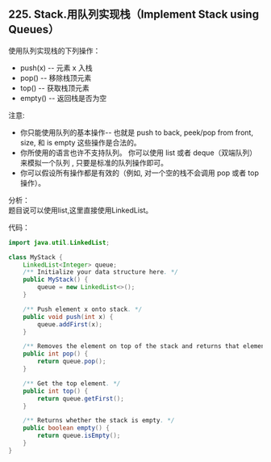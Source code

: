 ## 225. Stack.用队列实现栈（Implement Stack using Queues）  
使用队列实现栈的下列操作：

* push(x) -- 元素 x 入栈
* pop() -- 移除栈顶元素
* top() -- 获取栈顶元素
* empty() -- 返回栈是否为空  

注意:

* 你只能使用队列的基本操作-- 也就是 push to back, peek/pop from front, size, 和 is empty 这些操作是合法的。
* 你所使用的语言也许不支持队列。 你可以使用 list 或者 deque（双端队列）来模拟一个队列 , 只要是标准的队列操作即可。
* 你可以假设所有操作都是有效的（例如, 对一个空的栈不会调用 pop 或者 top 操作）。

分析：  
题目说可以使用list,这里直接使用LinkedList。

代码：
```java
import java.util.LinkedList;

class MyStack {
    LinkedList<Integer> queue;
    /** Initialize your data structure here. */
    public MyStack() {
        queue = new LinkedList<>();
    }

    /** Push element x onto stack. */
    public void push(int x) {
        queue.addFirst(x);
    }

    /** Removes the element on top of the stack and returns that element. */
    public int pop() {
        return queue.pop();
    }

    /** Get the top element. */
    public int top() {
        return queue.getFirst();
    }

    /** Returns whether the stack is empty. */
    public boolean empty() {
        return queue.isEmpty();
    }
}
```
